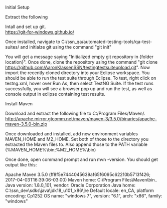 Initial Setup

Extract the following 

Intall and set up git.  
https://git-for-windows.github.io/

Once installed, navigate to C:/ssn_qa/automated-testing-tools/qa-test-suites/ and initialze git using the command "git init"

You will get a message saying "Initialized empty git repository in {folder location}".  Once done, clone the repository using the command "git clone https://github.com/AaronKlassenSSN/testingtestsuiteupload.git".  Now import the recently cloned directory into your Eclipse workspace.  You should be able to run the test suite through Eclipse.  To test, right click on testng.xml, hover over Run As, then select TestNG Suite.  If the test runs successfully, you will see a browser pop up and run the test, as well as console output in eclipse containing test results.  


Install Maven

Download and extract the following file to C:/Program Files/Maven/.
http://apache.mirror.gtcomm.net/maven/maven-3/3.5.0/binaries/apache-maven-3.5.0-bin.zip

Once downloaded and installed, add new environment variables MAVEN_HOME and M2_HOME.  Set both of those to the directory you extracted the Maven files to.  Also append those to the PATH variable (%MAVEN_HOME%\bin;%M2_HOME%\bin)

Once done, open command prompt and run mvn -version.  You should get output like this: 

Apache Maven 3.5.0 (ff8f5e7444045639af65f6095c62210b5713f426; 2017-04-03T16:39:06-03:00)
Maven home: C:\Program Files\Maven\bin\..
Java version: 1.8.0_101, vendor: Oracle Corporation
Java home: C:\ssn_dev\sdks\java\jdk18_u101_x86\jre
Default locale: en_CA, platform encoding: Cp1252
OS name: "windows 7", version: "6.1", arch: "x86", family: "windows"